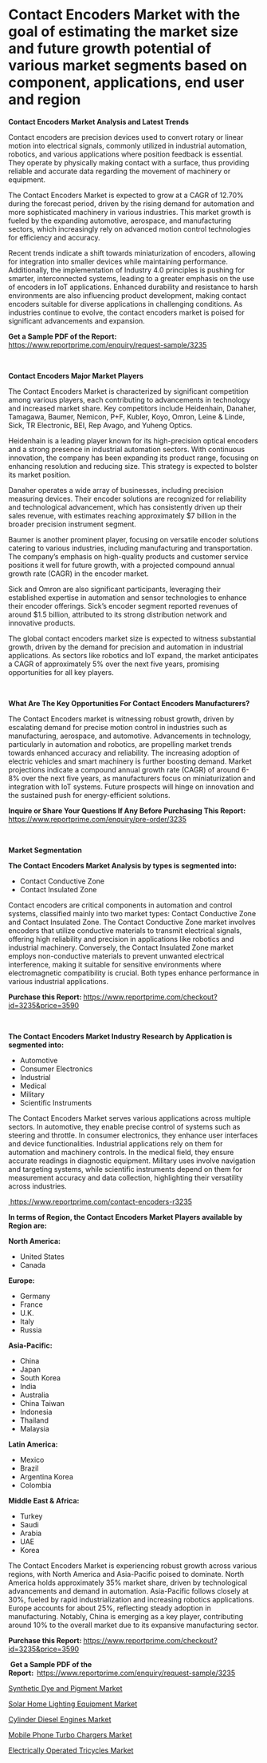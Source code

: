 <p><h1>Contact Encoders Market with the goal of estimating the market size and future growth potential of various market segments based on component, applications, end user and region</h1></p><p><strong>Contact Encoders Market Analysis and Latest Trends</strong></p>
<p><p>Contact encoders are precision devices used to convert rotary or linear motion into electrical signals, commonly utilized in industrial automation, robotics, and various applications where position feedback is essential. They operate by physically making contact with a surface, thus providing reliable and accurate data regarding the movement of machinery or equipment.</p><p>The Contact Encoders Market is expected to grow at a CAGR of 12.70% during the forecast period, driven by the rising demand for automation and more sophisticated machinery in various industries. This market growth is fueled by the expanding automotive, aerospace, and manufacturing sectors, which increasingly rely on advanced motion control technologies for efficiency and accuracy. </p><p>Recent trends indicate a shift towards miniaturization of encoders, allowing for integration into smaller devices while maintaining performance. Additionally, the implementation of Industry 4.0 principles is pushing for smarter, interconnected systems, leading to a greater emphasis on the use of encoders in IoT applications. Enhanced durability and resistance to harsh environments are also influencing product development, making contact encoders suitable for diverse applications in challenging conditions. As industries continue to evolve, the contact encoders market is poised for significant advancements and expansion.</p></p>
<p><strong>Get a Sample PDF of the Report:&nbsp;</strong> <a href="https://www.reportprime.com/enquiry/request-sample/3235">https://www.reportprime.com/enquiry/request-sample/3235</a></p>
<p>&nbsp;</p>
<p><strong>Contact Encoders Major Market Players</strong></p>
<p><p>The Contact Encoders Market is characterized by significant competition among various players, each contributing to advancements in technology and increased market share. Key competitors include Heidenhain, Danaher, Tamagawa, Baumer, Nemicon, P+F, Kubler, Koyo, Omron, Leine & Linde, Sick, TR Electronic, BEI, Rep Avago, and Yuheng Optics.</p><p>Heidenhain is a leading player known for its high-precision optical encoders and a strong presence in industrial automation sectors. With continuous innovation, the company has been expanding its product range, focusing on enhancing resolution and reducing size. This strategy is expected to bolster its market position.</p><p>Danaher operates a wide array of businesses, including precision measuring devices. Their encoder solutions are recognized for reliability and technological advancement, which has consistently driven up their sales revenue, with estimates reaching approximately $7 billion in the broader precision instrument segment.</p><p>Baumer is another prominent player, focusing on versatile encoder solutions catering to various industries, including manufacturing and transportation. The company’s emphasis on high-quality products and customer service positions it well for future growth, with a projected compound annual growth rate (CAGR) in the encoder market.</p><p>Sick and Omron are also significant participants, leveraging their established expertise in automation and sensor technologies to enhance their encoder offerings. Sick’s encoder segment reported revenues of around $1.5 billion, attributed to its strong distribution network and innovative products.</p><p>The global contact encoders market size is expected to witness substantial growth, driven by the demand for precision and automation in industrial applications. As sectors like robotics and IoT expand, the market anticipates a CAGR of approximately 5% over the next five years, promising opportunities for all key players.</p></p>
<p>&nbsp;</p>
<p><strong>What Are The Key Opportunities For Contact Encoders Manufacturers?</strong></p>
<p><p>The Contact Encoders market is witnessing robust growth, driven by escalating demand for precise motion control in industries such as manufacturing, aerospace, and automotive. Advancements in technology, particularly in automation and robotics, are propelling market trends towards enhanced accuracy and reliability. The increasing adoption of electric vehicles and smart machinery is further boosting demand. Market projections indicate a compound annual growth rate (CAGR) of around 6-8% over the next five years, as manufacturers focus on miniaturization and integration with IoT systems. Future prospects will hinge on innovation and the sustained push for energy-efficient solutions.</p></p>
<p><strong>Inquire or Share Your Questions If Any Before Purchasing This Report:</strong> <a href="https://www.reportprime.com/enquiry/pre-order/3235">https://www.reportprime.com/enquiry/pre-order/3235</a></p>
<p>&nbsp;</p>
<p><strong>Market Segmentation</strong></p>
<p><strong>The Contact Encoders Market Analysis by types is segmented into:</strong></p>
<p><ul><li>Contact Conductive Zone</li><li>Contact Insulated Zone</li></ul></p>
<p><p>Contact encoders are critical components in automation and control systems, classified mainly into two market types: Contact Conductive Zone and Contact Insulated Zone. The Contact Conductive Zone market involves encoders that utilize conductive materials to transmit electrical signals, offering high reliability and precision in applications like robotics and industrial machinery. Conversely, the Contact Insulated Zone market employs non-conductive materials to prevent unwanted electrical interference, making it suitable for sensitive environments where electromagnetic compatibility is crucial. Both types enhance performance in various industrial applications.</p></p>
<p><strong>Purchase this Report:&nbsp;</strong><a href="https://www.reportprime.com/checkout?id=3235&price=3590">https://www.reportprime.com/checkout?id=3235&price=3590</a></p>
<p>&nbsp;</p>
<p><strong>The Contact Encoders Market Industry Research by Application is segmented into:</strong></p>
<p><ul><li>Automotive</li><li>Consumer Electronics</li><li>Industrial</li><li>Medical</li><li>Military</li><li>Scientific Instruments</li></ul></p>
<p><p>The Contact Encoders Market serves various applications across multiple sectors. In automotive, they enable precise control of systems such as steering and throttle. In consumer electronics, they enhance user interfaces and device functionalities. Industrial applications rely on them for automation and machinery controls. In the medical field, they ensure accurate readings in diagnostic equipment. Military uses involve navigation and targeting systems, while scientific instruments depend on them for measurement accuracy and data collection, highlighting their versatility across industries.</p></p>
<p><a href="https://www.reportprime.com/contact-encoders-r3235">&nbsp;https://www.reportprime.com/contact-encoders-r3235</a></p>
<p><strong>In terms of Region, the Contact Encoders Market Players available by Region are:</strong></p>
<p>
    <p> <strong> North America: </strong>
        <ul>
            <li>United States</li>
            <li>Canada</li>
        </ul>
        </p> 
    <p> <strong> Europe: </strong>
        <ul>
            <li>Germany</li>
            <li>France</li>
            <li>U.K.</li>
            <li>Italy</li>
            <li>Russia</li>
        </ul>
        </p> 
    <p> <strong> Asia-Pacific: </strong>
        <ul>
            <li>China</li>
            <li>Japan</li>
            <li>South Korea</li>
            <li>India</li>
            <li>Australia</li>
            <li>China Taiwan</li>
            <li>Indonesia</li>
            <li>Thailand</li>
            <li>Malaysia</li>
        </ul>
        </p> 
    <p> <strong> Latin America: </strong>
        <ul>
            <li>Mexico</li>
            <li>Brazil</li>
            <li>Argentina Korea</li>
            <li>Colombia</li>
        </ul>
        </p> 
    <p> <strong> Middle East & Africa: </strong>
        <ul>
            <li>Turkey</li>
            <li>Saudi</li>
            <li>Arabia</li>
            <li>UAE</li>
            <li>Korea</li>
        </ul>
    </p>
    </p>
<p><p>The Contact Encoders Market is experiencing robust growth across various regions, with North America and Asia-Pacific poised to dominate. North America holds approximately 35% market share, driven by technological advancements and demand in automation. Asia-Pacific follows closely at 30%, fueled by rapid industrialization and increasing robotics applications. Europe accounts for about 25%, reflecting steady adoption in manufacturing. Notably, China is emerging as a key player, contributing around 10% to the overall market due to its expansive manufacturing sector.</p></p>
<p><strong>Purchase this Report: </strong><a href="https://www.reportprime.com/checkout?id=3235&price=3590">https://www.reportprime.com/checkout?id=3235&price=3590</a></p>
<p>&nbsp;<strong>Get a Sample PDF of the Report:&nbsp;&nbsp;</strong><a href="https://www.reportprime.com/enquiry/request-sample/3235">https://www.reportprime.com/enquiry/request-sample/3235</a></p>
<p><strong></strong></p>
<p><p><a href="https://issuu.com/reportprime-2/docs/synthetic-dye-and-pigment-market-si_3d3c2dcf2604c8">Synthetic Dye and Pigment Market</a></p><p><a href="https://github.com/BretDuke76/Market-Research-Report-List-1/blob/main/solar-home-lighting-equipment-market.md">Solar Home Lighting Equipment Market</a></p><p><a href="https://www.linkedin.com/pulse/insights-cylinder-diesel-engines-market-players-size-fc1dc?trackingId=D8tumZV%2BS2qa8TcTX0XxdQ%3D%3D">Cylinder Diesel Engines Market</a></p><p><a href="https://github.com/JubayerMia832/Market-Research-Report-List-1/blob/main/mobile-phone-turbo-chargers-market.md">Mobile Phone Turbo Chargers Market</a></p><p><a href="https://issuu.com/reportprime-2/docs/electrically-operated-tricycles-mar_9c64479ea33250">Electrically Operated Tricycles Market</a></p></p>